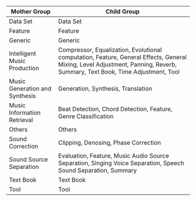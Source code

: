 
| Mother Group | Child Group | 
| -------------| ------------|
| Data Set| Data Set |
| Feature | Feature| 
| Generic | Generic| 
| Intelligent Music Production | Compressor, Equalization, Evolutional computation, Feature, General Effects, General Mixing, Level Adjustment, Panning, Reverb, Summary, Text Book, Time Adjustment, Tool | 
| Music Generation and Synthesis | Generation, Synthesis, Translation| 
| Music Information Retrieval | Beat Detection, Chord Detection, Feature, Genre Classification |
| Others |Others | 
| Sound Correction| Clipping, Denosing, Phase Correction|
| Sound Source Separation | Evaluation, Feature, Music Audio Source Separation, Singing Voice Separation, Speech Sound Separation, Summary | 
| Text Book | Text Book | 
| Tool | Tool| 
  
 
